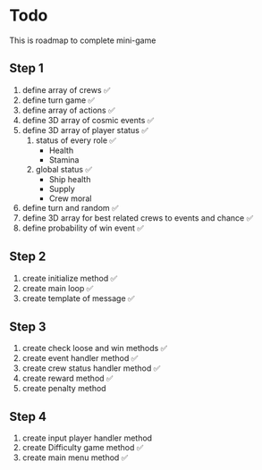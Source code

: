 # Todo

This is roadmap to complete mini-game

## Step 1

1. define array of crews ✅
2. define turn game ✅
3. define array of actions ✅
4. define 3D array of cosmic events ✅
5. define 3D array of player status ✅
   1. status of every role ✅
      - Health
      - Stamina
   2. global status ✅
      - Ship health
      - Supply
      - Crew moral
6. define turn and random ✅
7. define 3D array for best related crews to events and chance ✅
8. define probability of win event ✅

## Step 2

1. create initialize method ✅
2. create main loop ✅
3. create template of message ✅

## Step 3

1. create check loose and win methods ✅
2. create event handler method ✅
3. create crew status handler method ✅
4. create reward method ✅
5. create penalty method

## Step 4

1. create input player handler method
2. create Difficulty game method ✅
3. create main menu method ✅
